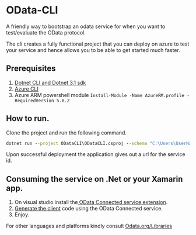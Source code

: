 # OData-CLI
A friendly way to bootstrap an odata service for when you want to test/evaluate the OData protocol.

The cli creates a fully functional project that you can deploy on azure to test your service and hence allows you to be able to get started much faster.


## Prerequisites
1. [Dotnet CLI and Dotnet 3.1 sdk](https://docs.microsoft.com/en-us/dotnet/core/sdk)
2. [Azure CLI ](https://docs.microsoft.com/en-us/cli/azure/install-azure-cli?view=azure-cli-latest)
3. Azure ARM powershell module `Install-Module -Name AzureRM.profile -RequiredVersion 5.8.2`


## How to run.

Clone the project and run the following command.

```cmd
dotnet run --project ODataCLI\ODataCLI.csproj --schema "C:\Users\UserName\source\repos\schema.xml" --subscriptionId "huher7y58459hudhuheie5494" --app "MyOdataService"
```

Upon successful deployment the application gives out a url for the service id.

## Consuming the service on .Net or your Xamarin app.

1. On visual studio install the[ OData Connected service extension](https://marketplace.visualstudio.com/items?itemName=laylaliu.ODataConnectedService).
2. [Generate the client](https://devblogs.microsoft.com/odata/odata-connected-service-0-4-0-release/) code using the OData Connected service. 
3. Enjoy. 

For other languages and platforms kindly consult [Odata.org/Libraries](https://www.odata.org/libraries/)